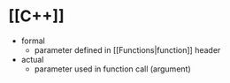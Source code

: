# [[C++]]
- formal
	- parameter defined in [[Functions|function]] header
- actual
	- parameter used in function call (argument)